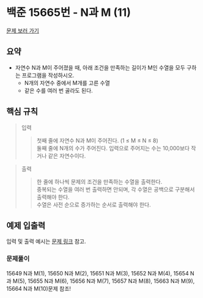 # 백준 15665번 - N과 M (11)

[문제 보러 가기](https://www.acmicpc.net/problem/15665)

## 요약

- 자연수 N과 M이 주어졌을 때, 아래 조건을 만족하는 길이가 M인 수열을 모두 구하는 프로그램을 작성하시오.
  - N개의 자연수 중에서 M개를 고른 수열
  - 같은 수를 여러 번 골라도 된다.

## 핵심 규칙

> 입력
>
> > 첫째 줄에 자연수 N과 M이 주어진다. (1 ≤ M ≤ N ≤ 8)  
> > 둘째 줄에 N개의 수가 주어진다. 입력으로 주어지는 수는 10,000보다 작거나 같은 자연수이다.

> 출력
>
> > 한 줄에 하나씩 문제의 조건을 만족하는 수열을 출력한다.  
> > 중복되는 수열을 여러 번 출력하면 안되며, 각 수열은 공백으로 구분해서 출력해야 한다.  
> > 수열은 사전 순으로 증가하는 순서로 출력해야 한다.

## 예제 입출력

입력 및 출력 예시는 [문제 링크](https://www.acmicpc.net/problem/15665) 참고.

### 문제풀이

15649 N과 M(1), 15650 N과 M(2), 15651 N과 M(3), 15652 N과 M(4), 15654 N과 M(5), 15655 N과 M(6), 15656 N과 M(7), 15657 N과 M(8), 15663 N과 M(9), 15664 N과 M(10)문제 참조!
